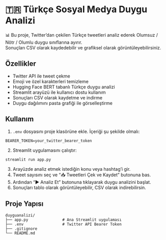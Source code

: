 # 🇹🇷 Türkçe Sosyal Medya Duygu Analizi

📊 Bu proje, Twitter’dan çekilen Türkçe tweetleri analiz ederek Olumsuz / Nötr / Olumlu duygu sınıflarına ayırır.  
Sonuçları CSV olarak kaydedebilir ve grafiksel olarak görüntüleyebilirsiniz.

## Özellikler

- Twitter API ile tweet çekme  
- Emoji ve özel karakterleri temizleme  
- Hugging Face BERT tabanlı Türkçe duygu analizi  
- Streamlit arayüzü ile kullanıcı dostu kullanım  
- Sonuçları CSV olarak kaydetme ve indirme  
- Duygu dağılımını pasta grafiği ile görselleştirme


## Kullanım

1. `.env` dosyasını proje klasörüne ekle. İçeriği şu şekilde olmalı:

```env
BEARER_TOKEN=your_twitter_bearer_token
```

2. Streamlit uygulamasını çalıştır:

```bash
streamlit run app.py
```

3. Arayüzde analiz etmek istediğin konu veya hashtag’i gir.  
4. Tweet sayısını seç ve “📥 Tweetleri Çek ve Kaydet” butonuna bas.  
5. Ardından “▶️ Analiz Et” butonuna tıklayarak duygu analizini başlat.  
6. Sonuçları tablo olarak görüntüleyebilir, CSV olarak indirebilirsin.

## Proje Yapısı

```text
duyguanalizi/
├── app.py               # Ana Streamlit uygulaması
├── .env                 # Twitter API Bearer Token
├── .gitignore              
└── README.md            
```
